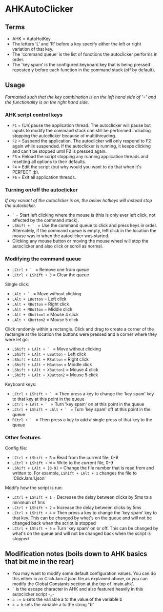 # AHKAutoClicker
## Terms

* AHK = AutoHotKey
* The letters 'L' and 'R' before a key specify either the left or right variation of that key.
* The 'command queue' is the list of functions the autoclicker performs in order.
* The 'key spam' is the configured keyboard key that is being pressed repeatedly before each function in the command stack (off by default).

## Usage
_Formatted such that the key combination is on the left hand side of '=' and the functionality is on the right hand side._

### AHK script control keys

* `F1` = (Un)pause the application thread. The autoclicker will pause but inputs to modify the command stack can still be performed including stopping the autoclicker because of multithreading.
* `F2` = Suspend the application. The autoclicker will only respond to F2 again while suspended. If the autoclicker is running, it keeps clicking and can't be stopped until F2 is pressed again.
* `F3` = Reload the script stopping any running application threads and resetting all options to their defaults.
* `F4` = Edit the script (but why would you want to do that when it's PERFECT :þ).
* `F6` = Exit all application threads.

### Turning on/off the autoclicker
_If any variant of the autoclicker is on, the below hotkeys will instead stop the autoclicker._

* `` ` `` = Start left clicking where the mouse is (this is only ever left click, not affected by the command stack).
* ``LShift + ` `` = Use the command queue to click and press keys in order. Alternately, if the command queue is empty, left click in the location the mouse was in when the autoclicker was started.
* Clicking any mouse button or moving the mouse wheel will stop the autoclicker and also click or scroll as normal.

### Modifying the command queue

* ``LCtrl + ` `` = Remove one from queue
* `LCtrl + LShift + 3` = Clear the queue

Single click:

* ``LAlt + ` `` = Move without clicking
* `LAlt + LButton` = Left click
* `LAlt + RButton` = Right click
* `LAlt + MButton` = Middle click
* `LAlt + XButton1` = Mouse 4 click
* `LAlt + XButton2` = Mouse 5 click

Click randomly within a rectangle. Click and drag to create a corner of the rectangle at the location the buttons were pressed and a corner where they were let go:

* ``LShift + LAlt + ` `` = Move without clicking
* `LShift + LAlt + LButton` = Left click
* `LShift + LAlt + RButton` = Right click
* `LShift + LAlt + MButton` = Middle click
* `LShift + LAlt + XButton1` = Mouse 4 click
* `LShift + LAlt + XButton2` = Mouse 5 click

Keyboard keys:

* ``LCtrl + LShift + ` `` = Then press a key to change the 'key spam' key to that key at this point in the queue 
* ``LCtrl + LAlt + ` `` = Turn 'key spam' on at this point in the queue
* ``LCtrl + LShift + LAlt + ` `` = Turn 'key spam' off at this point in the queue
* ``RCtrl + ` `` = Then press a key to add a single press of that key to the queue

### Other features

Config file:

* `LCtrl + LShift + R` = Read from the current file, 0-9
* `LCtrl + LShift + W` = Write to the current file, 0-9
* `LShift + LAlt + [0-9]` = Change the file number that is read from and written to. For example, `LShift + LAlt + 1` changes the file to 'ClickJam.1.json'

Modify how the script is run:

* `LCtrl + LShift + 1` = Decrease the delay between clicks by 5ms to a minimum of 1ms
* `LCtrl + LShift + 2` = Increase the delay between clicks by 5ms
* `LCtrl + LShift + 4` = Then press a key to change the 'key spam' key to that key. This can be changed by what's on the queue and will not be changed back when the script is stopped
* `LCtrl + LShift + 5` = Turn 'key spam' on or off. This can be changed by what's on the queue and will not be changed back when the script is stopped

## Modification notes (boils down to AHK basics that bit me in the rear)

* You may want to modify some default configuration values. You can do this either in an ClickJam.#.json file as explained above, or you can modify the Global Constants section at the top of 'main.ahk'.
* `` ` `` is the escape character in AHK and also featured heavily in this autoclicker script -_-
* `a := b` sets the variable a to the value of the variable b
* `a = b` sets the variable a to the string "b"
